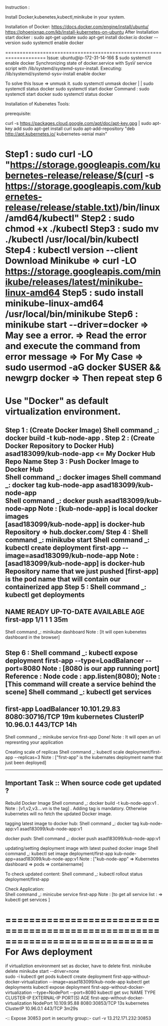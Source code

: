 Instruction :

Install Docker,kubenetes,kubectl,minikube in your system.

Installation of Docker:  https://docs.docker.com/engine/install/ubuntu/
https://phoenixnap.com/kb/install-kubernetes-on-ubuntu
After Installation start docker :
sudo apt-get update
sudo apt-get install docker.io
docker --version
sudo systemctl enable docker

====================================================================
Issue:
ubuntu@ip-172-31-14-166 $ sudo systemctl enable docker
Synchronizing state of docker.service with SysV service script with /lib/systemd/systemd-sysv-install.
Executing: /lib/systemd/systemd-sysv-install enable docker


To solve this Issue => unmusk it.
sudo systemctl unmask docker
|
|
sudo systemctl status docker
sudo systemctl start docker
Command : 
      sudo systemctl start docker
      sudo systemctl status docker

Installation of Kubenetes Tools:


prerequisite:

curl -s https://packages.cloud.google.com/apt/doc/apt-key.gpg | sudo apt-key add
sudo apt-get install curl
sudo apt-add-repository "deb http://apt.kubernetes.io/ kubernetes-xenial main"



Step1 : sudo curl -LO "https://storage.googleapis.com/kubernetes-release/release/$(curl -s https://storage.googleapis.com/kubernetes-release/release/stable.txt)/bin/linux/amd64/kubectl"
Step2 : sudo chmod +x ./kubectl
Step3 : sudo mv ./kubectl /usr/local/bin/kubectl 
Step4 : kubectl version --client
Download Minikube => curl -LO https://storage.googleapis.com/minikube/releases/latest/minikube-linux-amd64 
Step5 : sudo install minikube-linux-amd64 /usr/local/bin/minikube
Step6 : minikube start --driver=docker
        => May see a error.
        => Read the error and execute the command from error message
        => For My Case => sudo usermod -aG docker $USER && newgrp docker
        => Then repeat step 6
=========================================================
  Use "Docker" as default virtualization environment.
=========================================================


Step 1 : (Create Docker Image)
   Shell command _: docker build -t kub-node-app .
Step 2 : (Create Docker Repository to Docker Hub)
   asad183099/kub-node-app   <= My Docker Hub Repo Name
Step 3 : Push Docker Image to Docker Hub  
   Shell command _: docker images
   Shell command _: docker tag kub-node-app asad183099/kub-node-app    
   Shell command _: docker push asad183099/kub-node-app
   Note : [kub-node-app] is local docker images     
          [asad183099/kub-node-app] is docker-hub Repository => hub.docker.com/
Step 4 :
   Shell command _: minikube start
   Shell command _: kubectl create deployment first-app --image=asad183099/kub-node-app
   Note : [asad183099/kub-node-app] is docker-hub Repository name that we just pushed
          [first-app] is the pod name that will contain our containerized app
Step 5 :
   Shell command _: kubectl get deployments
   --------------------------------------------------------
   NAME        READY   UP-TO-DATE   AVAILABLE   AGE        
   first-app   1/1     1            1           35m        
   --------------------------------------------------------

   Shell command _: minikube dashboard
   Note : [It will open kubenetes dashboard in the browser]

Step 6 : 
   Shell command _: kubectl expose deployment first-app --type=LoadBalancer --port=8080
   Note : [8080 is our app running port]  Reference : Node code : app.listen(8080); 
   Note : [This command will create a service behind the scene]
   Shell command _: kubectl get services
   ---------------------------------------------------------------------------------
   first-app    LoadBalancer   10.101.29.83   <pending>     8080:30716/TCP   19m
   kubernetes   ClusterIP      10.96.0.1      <none>        443/TCP          14h
   ---------------------------------------------------------------------------------

   Shell command _: minikube service first-app
   Done!
   Note : It will open an url represnting your application

   Creating scale of replicas
   Shell command _: kubectl scale deployment/first-app --replicas=3
   Note : ["first-app" is the kubernates deployment name that just been deployed]

   --------------------------------------------------------------------------------
   Important Task :: When source code get updated ?
   -------------------------------------------------------------------------------- 
   
   Rebuild Docker Image
   Shell command _: docker build -t kub-node-app:v1 .
   Note : [v1,v2,v3....vn is the tag] . Adding tag is mandatory. Otherwise kubernetes will no fetch the updated Docker image.

   tagging latest image to docker hub:
   Shell command _: docker tag kub-node-app:v1 asad183099/kub-node-app:v1

   docker push:
   Shell command _: docker push asad183099/kub-node-app:v1

   updating/setting deployment image with latest pushed docker image
   Shell command _: kubectl set image deployment/first-app kub-node-app=asad183099/kub-node-app:v1
   Note : ["kub-node-app" => Kubernetes dashboard => pods => containername]

   To check updated content:
   Shell command _: kubectl rollout status deployment/first-app

   Check Application:  
   Shell command _: minicube service first-app 
   Note : [to get all service list : =>  kubectl get services ]




=============================================================================
For Aws deployment
=============================================================================
if virtualiztion environment set as docker, have to delete first.
minikube delete
minikube start --driver=none   
sudo -i
kubectl get pods
kubectl create deployment first-app-without-docker-virtualization --image=asad183099/kub-node-app
kubectl get deployments
kubectl expose deployment first-app-without-docker-virtualization --type=NodePort --port=8080
kubectl get svc
NAME                                      TYPE        CLUSTER-IP     EXTERNAL-IP   PORT(S)          AGE
first-app-without-docker-virtualization   NodePort    10.109.95.88   <none>        8080:30853/TCP   13s
kubernetes                                ClusterIP   10.96.0.1      <none>        443/TCP          3m29s

-:: Expose 30853 port in security group::-
curl -v 13.212.171.232:30853
